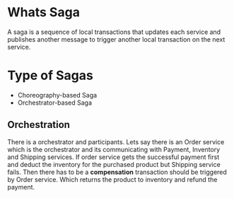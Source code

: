 # Whats Saga
A saga is a sequence of local transactions that updates each service and publishes another message to trigger another local transaction on the next service.

# Type of Sagas

* Choreography-based Saga
* Orchestrator-based Saga

## Orchestration

There is a orchestrator and participants. Lets say there is an Order service which is the orchestrator and its communicating with Payment, Inventory and Shipping services.
If order service gets the successful payment first and deduct the inventory for the purchased product but Shipping service fails. 
Then there has to be a <b>compensation</b> transaction should be triggered by Order service. Which returns the product to inventory and refund the payment.
